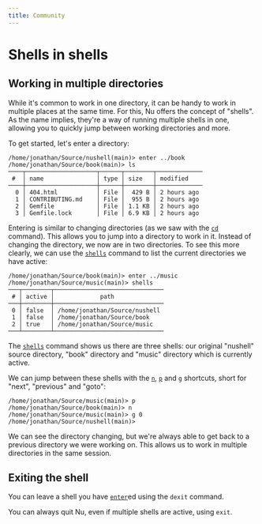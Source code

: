 ```yaml
---
title: Community
---
```


# Shells in shells

## Working in multiple directories

While it's common to work in one directory, it can be handy to work in multiple places at the same time. For this, Nu offers the concept of "shells". As the name implies, they're a way of running multiple shells in one, allowing you to quickly jump between working directories and more.

To get started, let's enter a directory:

```nushell
/home/jonathan/Source/nushell(main)> enter ../book
/home/jonathan/Source/book(main)> ls
────┬────────────────────┬──────┬────────┬─────────────
 #  │ name               │ type │ size   │ modified
────┼────────────────────┼──────┼────────┼─────────────
  0 │ 404.html           │ File │  429 B │ 2 hours ago
  1 │ CONTRIBUTING.md    │ File │  955 B │ 2 hours ago
  2 │ Gemfile            │ File │ 1.1 KB │ 2 hours ago
  3 │ Gemfile.lock       │ File │ 6.9 KB │ 2 hours ago
```

Entering is similar to changing directories (as we saw with the [`cd`](/commands/docs/cd.md) command). This allows you to jump into a directory to work in it. Instead of changing the directory, we now are in two directories. To see this more clearly, we can use the [`shells`](/commands/docs/shells.md) command to list the current directories we have active:

```nushell
/home/jonathan/Source/book(main)> enter ../music
/home/jonathan/Source/music(main)> shells
───┬────────┬───────────────────────────────
 # │ active │             path
───┼────────┼───────────────────────────────
 0 │ false  │ /home/jonathan/Source/nushell
 1 │ false  │ /home/jonathan/Source/book
 2 │ true   │ /home/jonathan/Source/music
───┴────────┴───────────────────────────────
```

The [`shells`](/commands/docs/shells.md) command shows us there are three shells: our original "nushell" source directory, "book" directory and "music" directory which is currently active.

We can jump between these shells with the [`n`](/commands/docs/n.md), [`p`](/commands/docs/p.md) and [`g`](/commands/docs/g.md) shortcuts, short for "next", "previous" and "goto":

```nushell
/home/jonathan/Source/music(main)> p
/home/jonathan/Source/book(main)> n
/home/jonathan/Source/music(main)> g 0
/home/jonathan/Source/nushell(main)>
```

We can see the directory changing, but we're always able to get back to a previous directory we were working on. This allows us to work in multiple directories in the same session.

## Exiting the shell

You can leave a shell you have [`enter`](/commands/docs/enter.md)ed using the `dexit` command.

You can always quit Nu, even if multiple shells are active, using `exit`.
